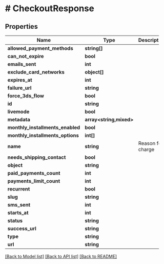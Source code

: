 # # CheckoutResponse

## Properties

Name | Type | Description | Notes
------------ | ------------- | ------------- | -------------
**allowed_payment_methods** | **string[]** |  | [optional]
**can_not_expire** | **bool** |  | [optional]
**emails_sent** | **int** |  | [optional]
**exclude_card_networks** | **object[]** |  | [optional]
**expires_at** | **int** |  | [optional]
**failure_url** | **string** |  | [optional]
**force_3ds_flow** | **bool** |  | [optional]
**id** | **string** |  |
**livemode** | **bool** |  |
**metadata** | **array<string,mixed>** |  | [optional]
**monthly_installments_enabled** | **bool** |  | [optional]
**monthly_installments_options** | **int[]** |  | [optional]
**name** | **string** | Reason for charge |
**needs_shipping_contact** | **bool** |  | [optional]
**object** | **string** |  |
**paid_payments_count** | **int** |  | [optional]
**payments_limit_count** | **int** |  | [optional]
**recurrent** | **bool** |  | [optional]
**slug** | **string** |  | [optional]
**sms_sent** | **int** |  | [optional]
**starts_at** | **int** |  | [optional]
**status** | **string** |  | [optional]
**success_url** | **string** |  | [optional]
**type** | **string** |  | [optional]
**url** | **string** |  | [optional]

[[Back to Model list]](../../README.md#models) [[Back to API list]](../../README.md#endpoints) [[Back to README]](../../README.md)
